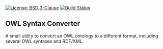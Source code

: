 [![License: BSD 3-Clause](https://img.shields.io/badge/license-BSD_3--Clause-blue.svg)](https://github.com/andrewdbate/OWLSyntaxConverter/blob/master/LICENSE)
[![Build Status](https://travis-ci.org/andrewdbate/OWLSyntaxConverter.svg?branch=master)](https://travis-ci.org/andrewdbate/OWLSyntaxConverter)

OWL Syntax Converter
--------------------

A small utility to convert an OWL ontology to a different format, including several OWL syntaxes and RDF/XML.